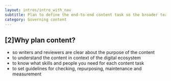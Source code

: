 ```yaml
---
layout: intros/intro_with_nav
subtitle: Plan to define the end-to-end content task so the broader team has clarity about user needs and business goals.
category: Governing content
---
```

## [2]Why plan content?
- so writers and reviewers are clear about the purpose of the content
- to understand the content in context of the digital ecosystem
- to know what skills and people you need for each content task
- to set guidelines for checking, repurposing, maintenance and measurement

